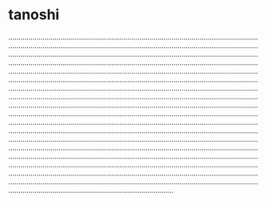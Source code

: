 # tanoshi

..........................................................................................................................................................................................................................................................................................................................................................................................................................................................................................................................................................................................................................................................................................................................................................................................................................................................................................................................................................................................................................................................................................................................................................................................................................................................................................................................................................................................................................................................................................................................................................................................................................................................................................................................................................................................................................................................................................................................................................................................................................................................................................................................................................................................................................................................................................................................................................................................................